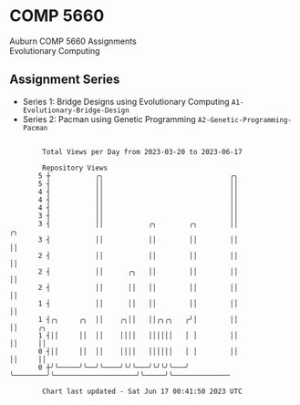 # COMP 5660
Auburn COMP 5660 Assignments  
Evolutionary Computing

## Assignment Series
- Series 1: Bridge Designs using Evolutionary Computing `A1-Evolutionary-Bridge-Design`
- Series 2: Pacman using Genetic Programming `A2-Genetic-Programming-Pacman`

```

        Total Views per Day from 2023-03-20 to 2023-06-17

        Repository Views
       5 ┼           ╭╮                               ╭╮
       5 ┤           ││                               ││
       4 ┤           ││                               ││
       4 ┤           ││                               ││
       4 ┤           ││                               ││
       3 ┤           ││                               ││
       3 ┤           ││           ╭╮        ╭╮        ││                    ╭╮
       3 ┤           ││           ││        ││        ││                    ││
       2 ┤           ││           ││        ││        ││                    ││
       2 ┤           ││      ╭╮   ││        ││        ││                    ││
       2 ┤           ││      ││   ││        ││        ││                    ││
       1 ┤           ││      ││   ││        ││        ││                    ││
       1 ┤╭╮     ╭╮  ││    ╭╮││   ││╭╮╭╮   ╭╯│        ││                    ││     ╭╮
       1 ┤││     ││  ││    ││││   ││││││   │ │        ││                    ││     ││
       0 ┤││     ││  ││    ││││   ││││││   │ │        ││                    ││     ││
       0 ┼╯╰─────╯╰──╯╰────╯╰╯╰───╯╰╯╰╯╰───╯ ╰────────╯╰────────────────────╯╰─────╯╰──────────────

        Chart last updated - Sat Jun 17 00:41:50 2023 UTC
        
```
